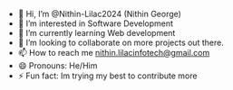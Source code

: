 - 👋 Hi, I’m @Nithin-Lilac2024 (Nithin George)
- 👀 I’m interested in Software Development
- 🌱 I’m currently learning Web development
- 💞️ I’m looking to collaborate on more projects out there.
- 📫 How to reach me nithin.lilacinfotech@gmail.com
- 😄 Pronouns: He/Him
- ⚡ Fun fact: Im trying my best to contribute more 

<!---
Nithin-Lilac2024/Nithin-Lilac2024 is a ✨ special ✨ repository because its `README.md` (this file) appears on your GitHub profile.
You can click the Preview link to take a look at your changes.
--->

